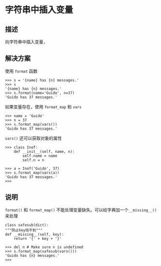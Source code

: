 # 字符串中插入变量

## 描述

向字符串中插入变量，

## 解决方案

使用 `format` 函数

```
>>> s = '{name} has {n} messages.'
>>> s
'{name} has {n} messages.'
>>> s.format(name='Guido', n=37)
'Guido has 37 messages.'
```

如果变量存在，使用 `format_map` 和 `vars`
```
>>> name = 'Guido'
>>> n = 37
>>> s.format_map(vars())
'Guido has 37 messages.'
```

`vars()` 还可以获取对象的属性

```
>>> class Inof:
	def __init__(self, name, n):
		self.name = name
		self.n = n

>>> a = Inof('Guido', 37)
>>> s.format_map(vars(a))
'Guido has 37 messages.'
>>>
```

## 说明

`format()` 和 `format_map()` 不能处理变量缺失。可以给字典加一个`__missing__()`来处理

```
class safesub(dict):
"""防止key找不到"""
def __missing__(self, key):
    return '{' + key + '}'

>>> del n # Make sure n is undefined
>>> s.format_map(safesub(vars()))
'Guido has {n} messages.'
>>>
```
